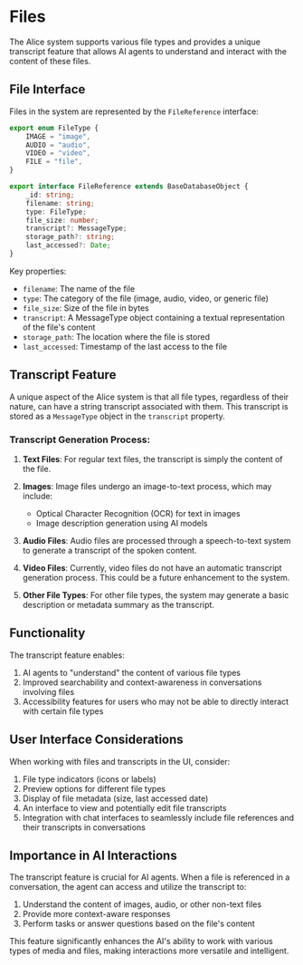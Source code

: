 # Files

The Alice system supports various file types and provides a unique transcript feature that allows AI agents to understand and interact with the content of these files.

## File Interface

Files in the system are represented by the `FileReference` interface:

```typescript
export enum FileType {
    IMAGE = "image",
    AUDIO = "audio",
    VIDEO = "video",
    FILE = "file",
}

export interface FileReference extends BaseDatabaseObject {
    _id: string;
    filename: string;
    type: FileType;
    file_size: number;
    transcript?: MessageType;
    storage_path?: string;
    last_accessed?: Date;
}
```

Key properties:
- `filename`: The name of the file
- `type`: The category of the file (image, audio, video, or generic file)
- `file_size`: Size of the file in bytes
- `transcript`: A MessageType object containing a textual representation of the file's content
- `storage_path`: The location where the file is stored
- `last_accessed`: Timestamp of the last access to the file

## Transcript Feature

A unique aspect of the Alice system is that all file types, regardless of their nature, can have a string transcript associated with them. This transcript is stored as a `MessageType` object in the `transcript` property.

### Transcript Generation Process:

1. **Text Files**: For regular text files, the transcript is simply the content of the file.

2. **Images**: Image files undergo an image-to-text process, which may include:
   - Optical Character Recognition (OCR) for text in images
   - Image description generation using AI models

3. **Audio Files**: Audio files are processed through a speech-to-text system to generate a transcript of the spoken content.

4. **Video Files**: Currently, video files do not have an automatic transcript generation process. This could be a future enhancement to the system.

5. **Other File Types**: For other file types, the system may generate a basic description or metadata summary as the transcript.

## Functionality

The transcript feature enables:

1. AI agents to "understand" the content of various file types
2. Improved searchability and context-awareness in conversations involving files
3. Accessibility features for users who may not be able to directly interact with certain file types

## User Interface Considerations

When working with files and transcripts in the UI, consider:

1. File type indicators (icons or labels)
2. Preview options for different file types
3. Display of file metadata (size, last accessed date)
4. An interface to view and potentially edit file transcripts
5. Integration with chat interfaces to seamlessly include file references and their transcripts in conversations

## Importance in AI Interactions

The transcript feature is crucial for AI agents. When a file is referenced in a conversation, the agent can access and utilize the transcript to:

1. Understand the content of images, audio, or other non-text files
2. Provide more context-aware responses
3. Perform tasks or answer questions based on the file's content

This feature significantly enhances the AI's ability to work with various types of media and files, making interactions more versatile and intelligent.